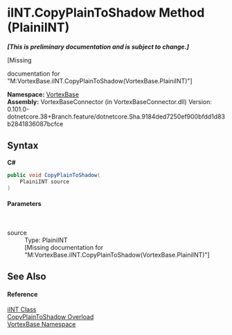 # iINT.CopyPlainToShadow Method (PlainiINT)
 _**\[This is preliminary documentation and is subject to change.\]**_

\[Missing <summary> documentation for "M:VortexBase.iINT.CopyPlainToShadow(VortexBase.PlainiINT)"\]

**Namespace:**&nbsp;<a href="N_VortexBase.md">VortexBase</a><br />**Assembly:**&nbsp;VortexBaseConnector (in VortexBaseConnector.dll) Version: 0.101.0-dotnetcore.38+Branch.feature/dotnetcore.Sha.9184ded7250ef900bfdd1d83b2841836087bcfce

## Syntax

**C#**<br />
``` C#
public void CopyPlainToShadow(
	PlainiINT source
)
```


#### Parameters
&nbsp;<dl><dt>source</dt><dd>Type: PlainiINT<br />\[Missing <param name="source"/> documentation for "M:VortexBase.iINT.CopyPlainToShadow(VortexBase.PlainiINT)"\]</dd></dl>

## See Also


#### Reference
<a href="T_VortexBase_iINT.md">iINT Class</a><br /><a href="Overload_VortexBase_iINT_CopyPlainToShadow.md">CopyPlainToShadow Overload</a><br /><a href="N_VortexBase.md">VortexBase Namespace</a><br />